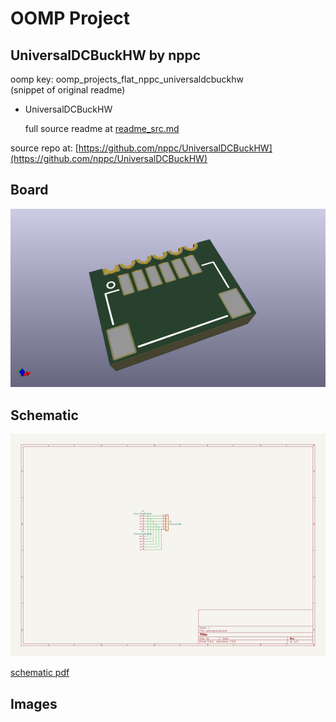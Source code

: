 # OOMP Project  
## UniversalDCBuckHW  by nppc  
  
oomp key: oomp_projects_flat_nppc_universaldcbuckhw  
(snippet of original readme)  
  
- UniversalDCBuckHW  
  
  full source readme at [readme_src.md](readme_src.md)  
  
source repo at: [https://github.com/nppc/UniversalDCBuckHW](https://github.com/nppc/UniversalDCBuckHW)  
## Board  
  
[![working_3d.png](working_3d_600.png)](working_3d.png)  
## Schematic  
  
[![working_schematic.png](working_schematic_600.png)](working_schematic.png)  
  
[schematic pdf](working_schematic.pdf)  
## Images  

